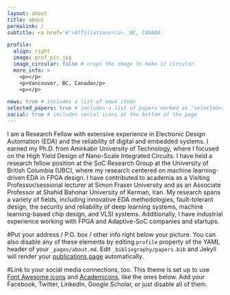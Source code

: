 ```yaml
---
layout: about
title: about
permalink: /
subtitle: <a href='#'>Affiliations</a>. BC, CANADA.

profile:
  align: right
  image: prof_pic.jpg
  image_circular: false # crops the image to make it circular
  more_info: >
    <p></p>
    <p>Vancouver, BC, Canada</p>
    <p></p>

news: true # includes a list of news items
selected_papers: true # includes a list of papers marked as "selected={true}"
social: true # includes social icons at the bottom of the page
---
```

I am a Research Fellow with extensive experience in Electronic Design Automation (EDA) and the reliability of digital and embedded systems. I earned my Ph.D. from Amirkabir University of Technology, where I focused on the High Yield Design of Nano-Scale Integrated Circuits. I have held a research fellow position at the SoC Research Group at the University of British Columbia (UBC), where my research centered on machine learning-driven EDA in FPGA design. I have contributed to academia as a Visiting Professor/sessional lecturer at Simon Fraser University and as an Associate Professor at Shahid Bahonar University of Kerman, Iran. My research spans a variety of fields, including innovative EDA methodologies, fault-tolerant design, the security and reliability of deep learning systems, machine learning-based chip design, and VLSI systems.
Additionally, I have industrial experience working with FPGA and Adaptive-SoC companies and startups.

#Put your address / P.O. box / other info right below your picture. You can also disable any of these elements by editing `profile` property of the YAML header of your `_pages/about.md`. Edit `_bibliography/papers.bib` and Jekyll will render your [publications page](/al-folio/publications/) automatically.

#Link to your social media connections, too. This theme is set up to use [Font Awesome icons](https://fontawesome.com/) and [Academicons](https://jpswalsh.github.io/academicons/), like the ones below. Add your Facebook, Twitter, LinkedIn, Google Scholar, or just disable all of them.
